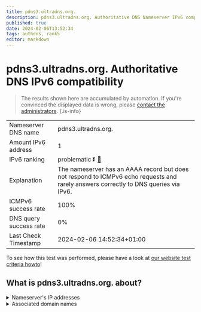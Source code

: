 ```yaml
---
title: pdns3.ultradns.org.
description: pdns3.ultradns.org. Authoritative DNS Nameserver IPv6 compatibility
published: true
date: 2024-02-06T13:52:34
tags: authdns, rank5
editor: markdown
---
```


# pdns3.ultradns.org. Authoritative DNS IPv6 compatibility

> The results shown here are accumulated by automation. If you're convinced the displayed data is wrong, please [contact the administrators](/howto/chat). 
{.is-info}




|   |   |
| - | - |
| Nameserver DNS name | pdns3.ultradns.org.
| Amount IPv6 address | 1
| IPv6 ranking | problematic :arrow_double_down: [🔗](/howto/ranking) |
| Explanation | The nameserver has an AAAA record but does not respond to ICMPv6 echo requests and rarely answers correctly to DNS queries via IPv6. |
| ICMPv6 success rate | 100%|
| DNS query success rate | 0% |
| Last Check Timestamp | 2024-02-06 14:52:34+01:00 |

To see how this test was performed, please have a look at [our website test criteria howto](/howto/testcriteria/authdns)!


## What is pdns3.ultradns.org. about?




<details>
<summary>Nameserver's IP addresses</summary>

2610:a1:1015::1

</details>



<details>
<summary>Associated domain names</summary>

www.crave.ca

</details>
